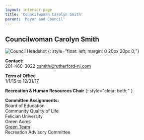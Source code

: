 ```yaml
---
layout: interior-page
title: 'Councilwoman Carolyn Smith'
parent: 'Mayor and Council'
---
```


## Councilwoman Carolyn Smith

![Council Headshot](../carolyn-smith.png)
{: style="float: left; margin: 0 20px 20px 0;"}

**Contact:**  
201-460-3022
csmith@rutherford-nj.com

**Term of Office**  
1/1/15 to 12/31/17

**Recreation & Human Resources Chair**
{: style="clear: both;" }

**Committee Assignments:**  
Board of Education  
Community Quality of Life  
Felician University  
Green Acres  
[Green Team](/committees/green-team/)  
Recreation Advisory Committee
